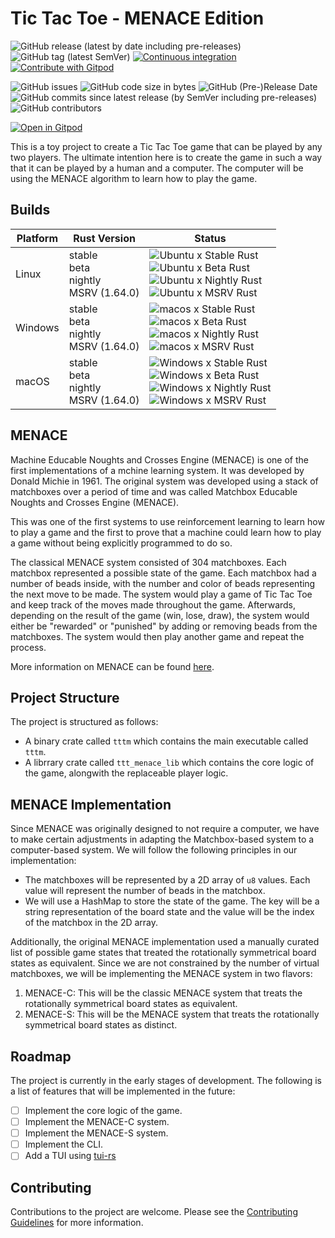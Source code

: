 
# Tic Tac Toe - MENACE Edition

![GitHub release (latest by date including pre-releases)](https://img.shields.io/github/v/release/AliSajid/ttt_menace?include_prereleases)
![GitHub tag (latest SemVer)](https://img.shields.io/github/v/tag/AliSajid/ttt_menace)
[![Continuous integration](https://github.com/AliSajid/ttt_menace/actions/workflows/ci.yaml/badge.svg)](https://github.com/AliSajid/ttt_menace/actions/workflows/ci.yaml)
[![Contribute with Gitpod](https://img.shields.io/badge/Contribute%20with-Gitpod-908a85?logo=gitpod)](https://gitpod.io/#https://github.com/AliSajid/ttt_menace)


![GitHub issues](https://img.shields.io/github/issues/AliSajid/ttt_menace)
![GitHub code size in bytes](https://img.shields.io/github/languages/code-size/AliSajid/ttt_menace)
![GitHub (Pre-)Release Date](https://img.shields.io/github/release-date-pre/AliSajid/ttt_menace)
![GitHub commits since latest release (by SemVer including pre-releases)](https://img.shields.io/github/commits-since/AliSajid/ttt_menace/latest?include_prereleases&sort=semver)
![GitHub contributors](https://img.shields.io/github/contributors/AliSajid/ttt_menace)



[![Open in Gitpod](https://gitpod.io/button/open-in-gitpod.svg)](https://gitpod.io/#https://github.com/AliSajid/ttt_menace)

This is a toy project to create a Tic Tac Toe game that can be played by any two players. The ultimate intention here is to create the game in such
a way that it can be played by a human and a computer. The computer will be using the MENACE algorithm to learn how to play the game.

## Builds

| Platform | Rust Version |Status |
| -------- | ------ | ------ |
| Linux    | stable <br/> beta <br/> nightly <br/> MSRV (1.64.0) | ![Ubuntu x Stable Rust](https://img.shields.io/endpoint?url=https://gist.githubusercontent.com/AliSajid/185618f862b98debb8b034c34e83173d/raw/ubuntu-stable.json) <br/> ![Ubuntu x Beta Rust](https://img.shields.io/endpoint?url=https://gist.githubusercontent.com/AliSajid/185618f862b98debb8b034c34e83173d/raw/ubuntu-beta.json) <br/> ![Ubuntu x Nightly Rust](https://img.shields.io/endpoint?url=https://gist.githubusercontent.com/AliSajid/185618f862b98debb8b034c34e83173d/raw/ubuntu-nightly.json) <br/> ![Ubuntu x MSRV Rust](https://img.shields.io/endpoint?url=https://gist.githubusercontent.com/AliSajid/185618f862b98debb8b034c34e83173d/raw/ubuntu-msrv.json) |
| Windows  | stable <br/> beta <br/> nightly <br/> MSRV (1.64.0) | ![macos x Stable Rust](https://img.shields.io/endpoint?url=https://gist.githubusercontent.com/AliSajid/185618f862b98debb8b034c34e83173d/raw/windows-stable.json) <br/> ![macos x Beta Rust](https://img.shields.io/endpoint?url=https://gist.githubusercontent.com/AliSajid/185618f862b98debb8b034c34e83173d/raw/windows-beta.json) <br/> ![macos x Nightly Rust](https://img.shields.io/endpoint?url=https://gist.githubusercontent.com/AliSajid/185618f862b98debb8b034c34e83173d/raw/windows-nightly.json) <br/> ![macos x MSRV Rust](https://img.shields.io/endpoint?url=https://gist.githubusercontent.com/AliSajid/185618f862b98debb8b034c34e83173d/raw/windows-msrv.json) |
| macOS    | stable <br/> beta <br/> nightly <br/> MSRV (1.64.0) | ![Windows x Stable Rust](https://img.shields.io/endpoint?url=https://gist.githubusercontent.com/AliSajid/185618f862b98debb8b034c34e83173d/raw/macos-stable.json) <br/> ![Windows x Beta Rust](https://img.shields.io/endpoint?url=https://gist.githubusercontent.com/AliSajid/185618f862b98debb8b034c34e83173d/raw/macos-beta.json) <br/> ![Windows x Nightly Rust](https://img.shields.io/endpoint?url=https://gist.githubusercontent.com/AliSajid/185618f862b98debb8b034c34e83173d/raw/macos-nightly.json) <br/> ![Windows x MSRV Rust](https://img.shields.io/endpoint?url=https://gist.githubusercontent.com/AliSajid/185618f862b98debb8b034c34e83173d/raw/macos-msrv.json) |


## MENACE

Machine Educable Noughts and Crosses Engine (MENACE) is one of the first implementations of a mchine learning system. It was developed by
Donald Michie in 1961. The original system was developed using a stack of matchboxes over a period of time and was called Matchbox Educable
Noughts and Crosses Engine (MENACE).

This was one of the first systems to use reinforcement learning to learn how to play a game and the first to prove that
a machine could learn how to play a game without being explicitly programmed to do so.

The classical MENACE system consisted of 304 matchboxes. Each matchbox represented a possible state of the game. Each matchbox had a
number of beads inside, with the number and color of beads representing the next move to be made. The system would play a game of Tic Tac Toe
and keep track of the moves made throughout the game. Afterwards, depending on the result of the game (win, lose, draw), the system would either be "rewarded" or "punished" by adding or removing beads from the matchboxes. The system would then play another game and repeat the process.

More information on MENACE can be found [here](https://en.wikipedia.org/wiki/MENACE).

## Project Structure

The project is structured as follows:

- A binary crate called `tttm` which contains the main executable called `tttm`.
- A librrary crate called `ttt_menace_lib` which contains the core logic of the game, alongwith the replaceable player logic.

## MENACE Implementation

Since MENACE was originally designed to not require a computer, we have to make certain adjustments in adapting the Matchbox-based system to a computer-based system. We will follow the following principles in our implementation:

- The matchboxes will be represented by a 2D array of `u8` values. Each value will represent the number of beads in the matchbox.
- We will use a HashMap to store the state of the game. The key will be a string representation of the board state and the value will be the index of the matchbox in the 2D array.

Additionally, the original MENACE implementation used a manually curated list of possible game states that treated the rotationally symmetrical board states as equivalent. Since we are not constrained by the number of virtual matchboxes, we will be implementing the MENACE system in two flavors:

1. MENACE-C: This will be the classic MENACE system that treats the rotationally symmetrical board states as equivalent.
2. MENACE-S: This will be the MENACE system that treats the rotationally symmetrical board states as distinct.

## Roadmap

The project is currently in the early stages of development. The following is a list of features that will be implemented in the future:

- [ ] Implement the core logic of the game.
- [ ] Implement the MENACE-C system.
- [ ] Implement the MENACE-S system.
- [ ] Implement the CLI.
- [ ] Add a TUI using [tui-rs](https://github.com/fdehau/tui-rs)

## Contributing

Contributions to the project are welcome. Please see the [Contributing Guidelines](CONTRIBUTING.md) for more information.
